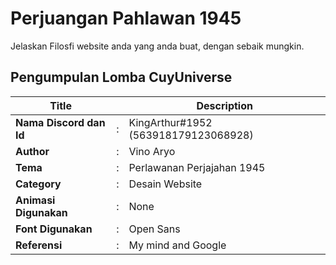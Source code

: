 # Perjuangan Pahlawan 1945

Jelaskan Filosfi website anda yang anda buat, dengan sebaik mungkin.

## Pengumpulan Lomba CuyUniverse 


| Title                   |   | Description                              |   
|-------------------------|---|------------------------------------------|
| **Nama Discord dan Id** | : | KingArthur#1952 (563918179123068928)     |
| **Author**              | : | Vino Aryo                                |
| **Tema**                | : | Perlawanan Perjajahan 1945               |
| **Category**            | : | Desain Website                           |
| **Animasi Digunakan**   | : | None                                     |
| **Font Digunakan**      | : | Open Sans                                |
| **Referensi**           | : | My mind and Google                       |
